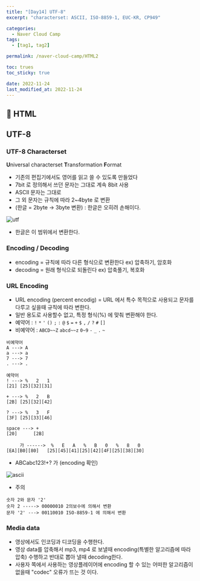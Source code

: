 ```yaml
---
title: "[Day14] UTF-8"
excerpt: "characterset: ASCII, ISO-8859-1, EUC-KR, CP949"

categories:
  - Naver Cloud Camp
tags:
  - [tag1, tag2]

permalink: /naver-cloud-camp/HTML2

toc: trues
toc_sticky: true

date: 2022-11-24
last_modified_at: 2022-11-24
---
```


## 🦥 HTML

## UTF-8
### UTF-8 Characterset
**U**niversal characterset **T**ransformation **F**ormat
- 기존의 편집기에서도 영어를 읽고 쓸 수 있도록 만들었다
- 7bit 로 정의해서 쓰던 문자는 그대로 계속 8bit 사용
- ASCII 문자는 그대로
- 그 외 문자는 규칙에 따라 2~4byte 로 변환
- (한글 = 2byte -> 3byte 변환) : 한글은 오히려 손해이다.

![utf](https://user-images.githubusercontent.com/118426681/203688817-fbdf21ed-35e0-4e35-86ee-de85ad48aafe.png)

- 한글은 이 범위에서 변환한다.

### Encoding / Decoding

- encoding = 규칙에 따라 다른 형식으로 변환한다 ex) 압축하기, 암호화
- decoding = 원래 형식으로 되돌린다 ex) 압축풀기, 복호화

### URL Encoding
- URL encoding (percent encodig) = URL 에서 특수 목적으로 사용되고 문자를 다루고 싶을때 규칙에 따라 변한다.
- 일반 용도로 사용할수 없고, 특정 형식(%) 에 맞춰 변환해야 한다.
- 예약어 : `!` `*` `'` `()` `;` `:` `@` `$` `=` `+` `$` `,` `/` `?` `#` `[]`
- 비예약어 : `ABCD~~Z` `abcd~~z` `0~9` `-` `_` `.` `~`

```
비예약어
A ---> A
a ---> a
7 ---> 7
. ---> .

예약어
! ---> %   2   1
[21] [25][32][31]

+ ---> %   2   B
[2B] [25][32][42]

? ---> %   3   F
[3F] [25][33][46]

space ---> +
[20]      [2B]

     가 ------>  %   E   A   %   B   0   %   8   0
[EA][B0][80]   [25][45][41][25][42][4F][25][38][30] 
```

- ABCabc123!+? 가 (encoding 확인)

![ascii](https://user-images.githubusercontent.com/118426681/203702895-3c3a16d1-5e7f-459f-914b-05411a7407ad.png)

- 주의
```
숫자 2와 문자 '2'
숫자 2 -----> 00000010 2의보수에 의해서 변환
문자 '2' ---> 00110010 ISO-8859-1 에 의해서 변환
```

### Media data
- 영상에서도 인코딩과 디코딩을 수행한다.
- 영상 data를 압축해서 mp3, mp4 로 보낼때 encoding(특별한 알고리즘에 따라 압축) 수행하고 반대로 뽑아 낼때 decoding한다.
- 사용자 쪽에서 사용하는 영상플레이어에 encoding 할 수 있는 어떠한 알고리즘이 없을때 "codec" 오류가 뜨는 것 이다.

